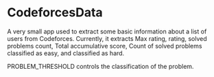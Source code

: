 # CodeforcesData
 
A very small app used to extract some basic information about a list of users from Codeforces. Currently, it extracts Max rating, rating, solved problems count, Total accumulative score, Count of solved problems classified as easy, and classified as hard.

PROBLEM_THRESHOLD controls the classification of the problem.
